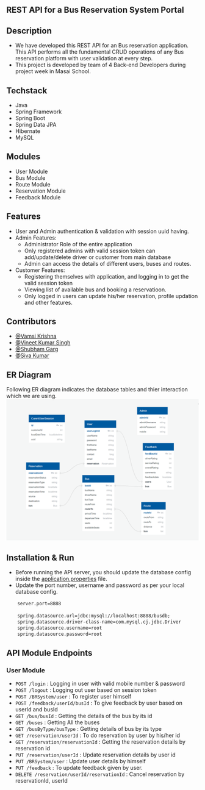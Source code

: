 

## REST API for a Bus Reservation System Portal

## Description


- We have developed this REST API for an Bus reservation application. This API performs all the fundamental CRUD operations of any Bus reservation platform with user validation at every step.
- This project is developed by team of 4 Back-end Developers during project week in Masai School.


 
## Techstack

- Java
- Spring Framework
- Spring Boot
- Spring Data JPA
- Hibernate
- MySQL



## Modules

- User Module
- Bus Module
- Route Module
- Reservation Module
- Feedback Module



## Features

* User and Admin authentication & validation with session uuid having.
* Admin Features:
    * Administrator Role of the entire application
    * Only registered admins with valid session token can add/update/delete driver or customer from main database
    * Admin can access the details of different users, buses and routes.
* Customer Features:
    * Registering themselves with application, and logging in to get the valid session token
    * Viewing list of available bus and booking a reservatioon.
    * Only logged in users can update his/her reservation, profile updation and other features.

## Contributors
- [@Vamsi Krishna](https://github.com/Vamsi4612)
- [@Vineet Kumar Singh](https://github.com/vineet221713)
- [@Shubham Garg](https://github.com/shubhamgarg7239)
- [@Siva Kumar](https://github.com/yendasivakumar)


## ER Diagram
Following ER diagram indicates the database tables and thier interaction which we are using.
![Untitled Workspace](https://github.com/yendasivakumar/BusReservationSystem/blob/main/ER%20Diagram.png)




## Installation & Run

- Before running the API server, you should update the database config inside the [application.properties](https://github.com/yendasivakumar/BusReservationSystem/tree/main/src/main/resources) file.
- Update the port number, username and password as per your local database config.

```
    server.port=8888

    spring.datasource.url=jdbc:mysql://localhost:8888/busdb;
    spring.datasource.driver-class-name=com.mysql.cj.jdbc.Driver
    spring.datasource.username=root
    spring.datasource.password=root

```


## API Module Endpoints

### User Module



* `POST /login` : Logging in user with valid mobile number & password
* `POST /logout` : Logging out user based on session token
* `POST /BRSystem/user` : To register user himself
* `POST /feedback/userId/busId` : To give feedback by user based on userId and busId
* `GET /bus/busId` : Getting the details of the bus by its id
* `GET /buses` : Getting All the buses
* `GET /busByType/busType` : Getting details of bus by its type
* `GET /reservation/userId` :  To do reservation by user by his/her id
* `GET /reservation/reservationId` : Getting the reservation details by reservation id
* `PUT /reservation/userId` : Update reservation details by user id
* `PUT /BRSystem/user` : Update user details by himself
* `PUT /feedback` : To update feedback given by user.
* `DELETE /reservation/userId/reservationId` : Cancel reservation by reservationId, userId


